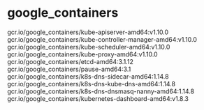 # google_containers
gcr.io/google_containers/kube-apiserver-amd64:v1.10.0</br>
gcr.io/google_containers/kube-controller-manager-amd64:v1.10.0</br>
gcr.io/google_containers/kube-scheduler-amd64:v1.10.0</br>
gcr.io/google_containers/kube-proxy-amd64:v1.10.0</br>
gcr.io/google_containers/etcd-amd64:3.1.12</br>
gcr.io/google_containers/pause-amd64:3.1</br>
gcr.io/google_containers/k8s-dns-sidecar-amd64:1.14.8</br>
gcr.io/google_containers/k8s-dns-kube-dns-amd64:1.14.8</br>
gcr.io/google_containers/k8s-dns-dnsmasq-nanny-amd64:1.14.8</br>
gcr.io/google_containers/kubernetes-dashboard-amd64:v1.8.3</br>
